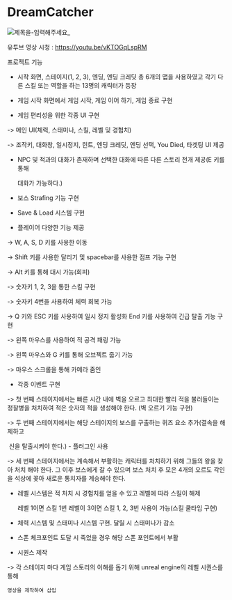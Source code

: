 # DreamCatcher



![제목을-입력해주세요_](https://github.com/DoranL/DreamCatcher/assets/91326457/235e1dc4-b872-4fda-8f6d-798caeaf6a6d)

유투브 영상 시청 : https://youtu.be/vKTOGqLspRM

프로젝트 기능 

+ 시작 화면, 스테이지(1, 2, 3), 엔딩, 엔딩 크레딧 총 6개의 맵을 사용하였고 각기 다른 스킬 또는 역할을 하는 13명의 캐릭터가 등장

+ 게임 시작 화면에서 게임 시작, 게임 이어 하기, 게임 종료 구현

+ 게임 편리성을 위한 각종 UI 구현

 -> 메인 UI(체력, 스태미나, 스킬, 레벨 및 경험치)

 -> 조작키, 대화창, 일시정지, 힌트, 엔딩 크레딧, 엔딩 선택, You Died, 타겟팅 UI 제공 

+ NPC 및 적과의 대화가 존재하며 선택한 대화에 따른 다른 스토리 전개 제공(E 키를 통해 

  대화가 가능하다.)

+ 보스 Strafing 기능 구현

+ Save & Load 시스템 구현

+ 플레이어 다양한 기능 제공

 -> W, A, S, D 키를 사용한 이동 

 -> Shift 키를 사용한 달리기 및 spacebar를 사용한 점프 기능 구현

 -> Alt 키를 통해 대시 가능(회피)

 -> 숫자키 1, 2, 3을 통한 스킬 구현

 -> 숫자키 4번을 사용하여 체력 회복 가능

 -> Q 키와 ESC 키를 사용하여 일시 정지 활성화 End 키를 사용하여 긴급 탈출 기능 구현

 -> 왼쪽 마우스를 사용하여 적 공격 패링 가능 

 -> 왼쪽 마우스와 G 키를 통해 오브젝트 줍기 가능 

 -> 마우스 스크롤을 통해 카메라 줌인

+ 각종 이벤트 구현

 -> 첫 번째 스테이지에서는 빠른 시간 내에 벽을 오르고 최대한 빨리 적을 불러들이는 정찰병을      처치하여 적은 숫자의 적을 생성해야 한다. (벽 오르기 기능 구현)

 -> 두 번째 스테이지에서는 해당 스테이지의 보스를 구출하는 퀴즈 요소 추가(결속을 해제하고 

​    신을 탈출시켜야 한다.) - 플러그인 사용

 -> 세 번째 스테이지에서는 계속해서 부활하는 캐릭터를 처치하기 위해 그들의 왕을 찾아 처치 해야 한다. 그 이후 보스에게 갈 수 있으며 보스 처치 후 모은 4개의 오르도 각인을 석상에  꽂아 새로운 통치자를 계승해야 한다.

+ 레벨 시스템은 적 처치 시 경험치를 얻을 수 있고 레벨에 따라 스킬이 해제

  레벨 1이면 스킬 1번 레벨이 3이면 스킬 1, 2, 3번 사용이 가능(스킬 쿨타임 구현)

+ 체력 시스템 및 스태미나 시스템 구현. 달릴 시 스태미나가 감소

+ 스폰 체크포인트 도달 시 죽었을 경우 해당 스폰 포인트에서 부활

+ 시퀀스 제작

 -> 각 스테이지 마다 게임 스토리의 이해를 돕기 위해 unreal engine의 레벨 시퀀스를 통해 

    영상을 제작하여 삽입
 
